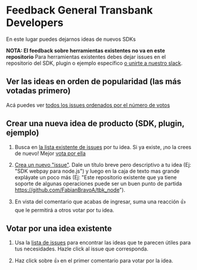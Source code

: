 # Feedback General Transbank Developers

En este lugar puedes dejarnos ideas de nuevos SDKs 

**NOTA: El feedback sobre herramientas existentes no va en este repositorio** Para herramientas existentes debes dejar issues en el repositorio del SDK, plugin o ejemplo específico [o unirte a nuestro slack](https://join-transbankdevelopers-slack.herokuapp.com).

## Ver las ideas en orden de popularidad (las más votadas primero)

Acá puedes ver [todos los issues ordenados por el número de votos](https://github.com/TransbankDevelopers/feedback-general/issues?utf8=%E2%9C%93&q=is%3Aissue+is%3Aopen+sort%3Areactions-%2B1-desc)

## Crear una nueva idea de producto (SDK, plugin, ejemplo)

1. Busca en [la lista existente de issues](https://github.com/TransbankDevelopers/feedback-general/issues) por tu idea. Si ya existe, ¡no la crees de nuevo! Mejor [vota por ella](#vota-por-una-idea-existente)

2. [Crea un nuevo "issue"](https://github.com/TransbankDevelopers/feedback-general/issues/new). Dale un título breve pero descriptivo a tu idea (Ej: "SDK webpay para node.js") y luego en la caja de texto mas grande expláyate un poco más (Ej: "Este repositorio existente que ya tiene soporte de algunas operaciones puede ser un buen punto de partida https://github.com/FabianBravoA/tbk_node"). 

3. En vista del comentario que acabas de ingresar, suma una reacción 👍 que le permitirá a otros votar por tu idea.

## Votar por una idea existente

1. Usa la [lista de issues](https://github.com/TransbankDevelopers/feedback-general/issues) para encontrar las ideas que te parecen útiles para tus necesidades. Hazle click al issue que corresponda.

2. Haz click sobre 👍 en el primer comentario para votar por la idea. 

